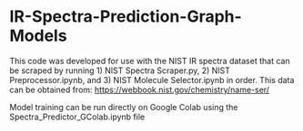 # IR-Spectra-Prediction-Graph-Models

This code was developed for use with the NIST IR spectra dataset that can  be scraped by running 1) NIST Spectra Scraper.py, 2) NIST Preprocessor.ipynb, and 3) NIST Molecule Selector.ipynb in order. This data can be obtained from: https://webbook.nist.gov/chemistry/name-ser/

Model training can be run directly on Google Colab using the Spectra_Predictor_GColab.ipynb file
